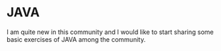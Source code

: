 # JAVA
I am quite new in this community and I would like to start sharing some basic exercises of JAVA among the community.
